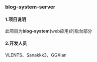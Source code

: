 ### blog-system-server

#### 1.项目说明

此项目为**blog-system**(web应用)的后台部分

#### 2.开发人员

VLENTS、Sanakkk3、GGXian